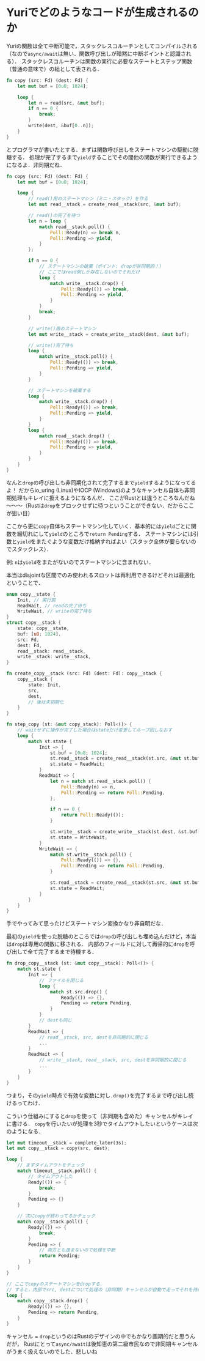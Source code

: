 # Yuriでどのようなコードが生成されるのか

Yuriの関数は全て中断可能で，スタックレスコルーチンとしてコンパイルされる（なので`async/await`は無い．関数呼び出しが暗黙に中断ポイントと認識される）．
スタックレスコルーチンは関数の実行に必要なステートとステップ関数（普通の意味で）の組として表される．


```rust
fn copy (src: Fd) (dest: Fd) {
    let mut buf = [0u8; 1024];

    loop {
        let n = read(src, &mut buf);
        if n == 0 {
            break;
        }
        write(dest, &buf[0..n]);
    }
}
```

とプログラマが書いたとする．まずは関数呼び出しをステートマシンの駆動に脱糖する．
処理が完了するまで`yield`することでその間他の関数が実行できるようになるよ．非同期だね．

```rust
fn copy (src: Fd) (dest: Fd) {
    let mut buf = [0u8; 1024];

    loop {
        // read()用のステートマシン（ミニ・スタック）を作る
        let mut read__stack = create_read__stack(src, &mut buf);

        // read()の完了を待つ
        let n = loop {
            match read__stack.poll() {
                Poll::Ready(n) => break n,
                Poll::Pending => yield,
            }
        };

        if n == 0 {
            // ステートマシンの破棄（ポイント: dropが非同期的！）
            // ここではread側しか存在しないのでそれだけ
            loop {
                match write__stack.drop() {
                    Poll::Ready(()) => break,
                    Poll::Pending => yield,
                }
            }
            break;
        }

        // write()用のステートマシン
        let mut write__stack = create_write__stack(dest, &mut buf);

        // write()完了待ち
        loop {
            match write__stack.poll() {
                Poll::Ready(()) => break,
                Poll::Pending => yield,
            }
        }

        // ステートマシンを破棄する
        loop {
            match write__stack.drop() {
                Poll::Ready(()) => break,
                Poll::Pending => yield,
            }
        }
        loop {
            match read__stack.drop() {
                Poll::Ready(()) => break,
                Poll::Pending => yield,
            }
        }
    }
}
```

なんと`drop`の呼び出しも非同期化されて完了するまで`yield`するようになってるよ！
だからio_uring (Linux)やIOCP (Windows)のようなキャンセル自体も非同期処理もキレイに扱えるようになるんだ．
ここがRustとは違うところなんだね～～～（Rustは`drop`をブロックせずに待つということができない．だからここが狙い目）

ここから更に`copy`自体もステートマシン化していく．基本的には`yield`ごとに関数を細切れにして`yield`のところで`return Pending`する．
ステートマシンには引数と`yield`をまたぐような変数だけ格納すればよい（スタック全体が要らないのでスタックレス）．

例: `n`は`yield`をまたがないのでステートマシンに含まれない．

本当はdisjointな区間でのみ使われるスロットは再利用できるけどそれは最適化ということで．

```rust
enum copy__state {
    Init, // 実行前
    ReadWait, // readの完了待ち
    WriteWait, // writeの完了待ち
}
struct copy__stack {
    state: copy__state,
    buf: [u8; 1024],
    src: Fd,
    dest: Fd,
    read__stack: read__stack,
    write__stack: write__stack,
}

fn create_copy__stack (src: Fd) (dest: Fd): copy__stack {
    copy__stack {
        state: Init,
        src,
        dest,
        // 後は未初期化
    }
}

fn step_copy (st: &mut copy_stack): Poll<()> {
    // waitせずに操作が完了した場合はstateだけ変更してループ回しなおす
    loop {
        match st.state {
            Init => {
                st.buf = [0u8; 1024];
                st.read__stack = create_read__stack(st.src, &mut st.buf);
                st.state = ReadWait;
            }
            ReadWait => {
                let n = match st.read__stack.poll() {
                    Poll::Ready(n) => n,
                    Poll::Pending => return Poll::Pending,
                };

                if n == 0 {
                    return Poll::Ready(());
                }

                st.write__stack = create_write__stack(st.dest, &st.buf[0..n]);
                st.state = WriteWait;
            }
            WriteWait => {
                match st.write__stack.poll() {
                    Poll::Ready(()) => {},
                    Poll::Pending => return Poll::Pending,
                }

                st.read__stack = create_read__stack(st.src, &mut st.buf);
                st.state = ReadWait;
            }
        }
    }
}
```

手でやってみて思ったけどステートマシン変換かなり非自明だな．


最初の`yield`を使った脱糖のところでは`drop`の呼び出しも埋め込んだけど，本当は`drop`は専用の関数に移される．
内部のフィールドに対して再帰的に`drop`を呼び出して全て完了するまで待機する．

```rust
fn drop_copy__stack (st: &mut copy__stack): Poll<()> {
    match st.state {
        Init => {
            // ファイルを閉じる
            loop {
                match st.src.drop() {
                    Ready(()) => {},
                    Pending => return Pending,
                }
            }
            // destも同じ
        }
        ReadWait => {
            // read__stack, src, destを非同期的に閉じる
            ...
        }
        ReadWait => {
            // write__stack, read__stack, src, destを非同期的に閉じる
            ...
        }
    }
}
```

つまり，その`yield`時点で有効な変数に対し`.drop()`を完了するまで呼び出し続けるってわけ．

こういう仕組みにすると`drop`を使って（非同期も含めた）キャンセルがキレイに書ける．
`copy`を行いたいが処理を3秒でタイムアウトしたいというケースは次のようになる．

```rust
let mut timeout__stack = complete_later(3s);
let mut copy__stack = copy(src, dest);

loop {
    // まずタイムアウトをチェック
    match timeout__stack.poll() {
        // タイムアウトした
        Ready(()) => {
            break;
        }
        Pending => {}
    }

    // 次にcopyが終わってるかチェック
    match copy__stack.poll() {
        Ready(()) => {
            break;
        }
        Pending => {
            // 両方とも進まないので処理を中断
            return Pending;
        }
    }
}

// ここでcopyのステートマシンをdropする．
// すると，内部でsrc, destについて処理の（非同期）キャンセルが自動で走ってそれを待機する
loop {
    match copy__stack.drop() {
        Ready(()) => {},
        Pending => return Pending,
    }
}
```

キャンセル = `drop`というのはRustのデザインの中でもかなり画期的だと思うんだが，
Rustにとって`async/await`は後知恵の第二級市民なので非同期キャンセルがうまく扱えないのでした．悲しいね